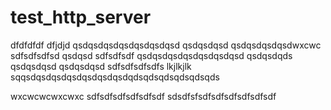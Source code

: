 # test_http_server
dfdfdfdf
dfjdjd
qsdqsdqsdqsdqsdqsdqsd
qsdqsdqsd
qsdqsdqsdqsdwxcwc
sdfsdfsdfsd
qsdqsd
sdfsdfsdf
qsdqsdqsdqsdqsdqsdqsd
qsdqsdqds
qsdqsdqsd
qsdqsdqsd
sdfsdfsdfsdfs
lkjlkjlk
sqqsdqsdqsdqsdqsdqsdqsdqdsqdsqdsqdsqdsqds

wxcwcwcwxcwxc
sdfsdfsdfsdfsdfsdf
sdsdfsfsdfsdfsdfsdfsdfsdf

